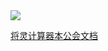 <!-- _coverpage.md -->

<!--<img src="/图片/QQ图片20210920185937.jpg" style="width: 10%; height: 180px"> -->
<imo>

<div class="cover-main">
<img src="https://daodaohua.ml/%E5%9B%BE%E7%89%87/%E5%B0%81%E9%9D%A2.png">
<p>
<a href="https://hu6.me/oth/sgs/pc.html" target="_blank" rel="noopener">将灵计算器</a><a href="https://daodaohua.ml/#/cctv/ab.md">本公会文档</a>
</p>
</div>










